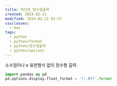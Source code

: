 ```yaml
---
title: 파이썬_정수형출력
created: 2024-02-21
modified: 2024-02-21 01:27
cssclasses:
  - max
tags:
  - python
  - python/format
  - python/정수형출력
  - python/options
---
```

소수점이나 e 표현형식 없이 정수형 출력
```python
import pandas as pd
pd.options.display.float_format = '{:.0f}'.format
```